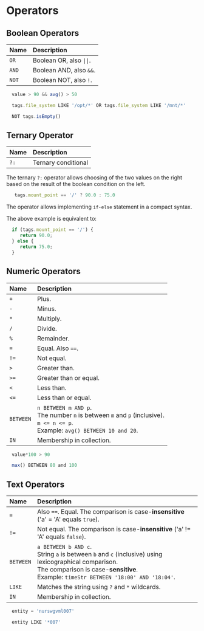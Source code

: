 # Operators

## Boolean Operators

| **Name** | **Description** |
| :--- | :--- |
| `OR` | Boolean OR, also `\|\|`. |
| `AND` | Boolean AND, also `&&`. |
| `NOT` | Boolean NOT, also `!`. |

```javascript
  value > 90 && avg() > 50
```

```javascript
  tags.file_system LIKE '/opt/*' OR tags.file_system LIKE '/mnt/*'
```

```javascript
  NOT tags.isEmpty()
```		

## Ternary Operator

| **Name** | **Description** |
| :--- | :--- |
| `?:` | Ternary conditional |

The ternary `?:` operator allows choosing of the two values on the right based on the result of the boolean condition on the left.

```javascript
   tags.mount_point == '/' ? 90.0 : 75.0
```  

The operator allows implementing `if-else` statement in a compact syntax.

The above example is equivalent to:

```javascript
  if (tags.mount_point == '/') {
     return 90.0;
  } else {
     return 75.0;
  }
```

## Numeric Operators

| **Name** | **Description** |
| :--- | :--- |
| `+` | Plus. |
| `-` | Minus. |
| `*` | Multiply. |
| `/` | Divide. |
| `%` | Remainder. |
| `=` | Equal. Also `==`. |
| `!=` | Not equal. |
| `>` | Greater than. |
| `>=` | Greater than or equal. |
| `<` | Less than. |
| `<=` | Less than or equal. |
| `BETWEEN` | `n BETWEEN m AND p`.<br>The number `n` is between `m` and `p` (inclusive).<br>`m <= n <= p`.<br>Example: `avg() BETWEEN 10 and 20`. |
| `IN` | Membership in collection. |

```javascript
  value*100 > 90
```

```javascript
  max() BETWEEN 80 and 100
```

## Text Operators

| **Name** | **Description** |
| :--- | :--- |
| `=` | Also `==`. Equal. The comparison is case-**insensitive** ('a' = 'A' equals `true`).|
| `!=` | Not equal. The comparison is case-**insensitive** ('a' != 'A' equals `false`).|
| `BETWEEN` | `a BETWEEN b AND c`.<br>String `a` is between `b` and `c` (inclusive) using lexicographical comparison.<br>The comparison is case-**sensitive**.<br>Example: `timeStr BETWEEN '18:00' AND '18:04'`.|
| `LIKE` | Matches the string using `?` and `*` wildcards.|
| `IN` | Membership in collection. |

```javascript
  entity = 'nurswgvml007'
```

```javascript
  entity LIKE '*007'
```		
